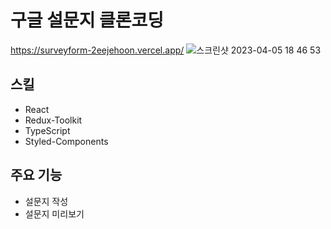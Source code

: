 # 구글 설문지 클론코딩
https://surveyform-2eejehoon.vercel.app/
![스크린샷 2023-04-05 18 46 53](https://user-images.githubusercontent.com/106265483/230045282-fa581f9a-2e35-479c-ab6c-3b95dca5ab17.png)

## 스킬

- React
- Redux-Toolkit
- TypeScript
- Styled-Components

## 주요 기능

- 설문지 작성
- 설문지 미리보기
